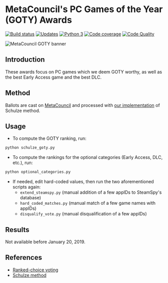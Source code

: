 # MetaCouncil's PC Games of the Year (GOTY) Awards

[![Build status][build-image]][build]
[![Updates][dependency-image]][pyup]
[![Python 3][python3-image]][pyup]
[![Code coverage][codecov-image]][codecov]
[![Code Quality][codacy-image]][codacy]

![MetaCouncil GOTY banner](https://raw.githubusercontent.com/wiki/woctezuma/metacouncil-goty/metacouncil-goty-banner.png)

## Introduction

These awards focus on PC games which we deem GOTY worthy, as well as the best Early Access game and the best DLC.

## Method

Ballots are cast on [MetaCouncil](https://metacouncil.com/threads/metacouncils-pc-games-of-the-year-awards-2018.473/) and processed with [our implementation](https://github.com/woctezuma/steam-era-goty) of Schulze method.

## Usage

-   To compute the GOTY ranking, run:

```bash
python schulze_goty.py
```

-   To compute the rankings for the optional categories (Early Access, DLC, etc.), run:

```bash
python optional_categories.py
```

-   If needed, edit hard-coded values, then run the two aforementioned scripts again:
    - `extend_steamspy.py` (manual addition of a few appIDs to SteamSpy's database)
    - `hard_coded_matches.py` (manual match of a few game names with appIDs)
    - `disqualify_vote.py` (manual disqualification of a few appIDs)

## Results

Not available before January 20, 2019.

## References

-   [Ranked-choice voting](https://en.wikipedia.org/wiki/Ranked_voting)
-   [Schulze method](https://en.wikipedia.org/wiki/Schulze_method)

<!-- Definitions -->

[build]: <https://travis-ci.org/woctezuma/metacouncil-goty>
[build-image]: <https://travis-ci.org/woctezuma/metacouncil-goty.svg?branch=master>

[pyup]: <https://pyup.io/repos/github/woctezuma/metacouncil-goty/>
[dependency-image]: <https://pyup.io/repos/github/woctezuma/metacouncil-goty/shield.svg>
[python3-image]: <https://pyup.io/repos/github/woctezuma/metacouncil-goty/python-3-shield.svg>

[codecov]: <https://codecov.io/gh/woctezuma/metacouncil-goty>
[codecov-image]: <https://codecov.io/gh/woctezuma/metacouncil-goty/branch/master/graph/badge.svg>

[codacy]: <https://www.codacy.com/app/woctezuma/metacouncil-goty>
[codacy-image]: <https://api.codacy.com/project/badge/Grade/d072d73231a24a5b91bc72c59737ca7d> 
